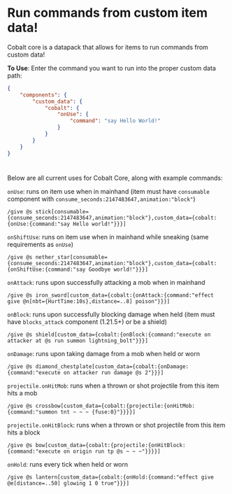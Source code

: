 # Run commands from custom item data!
Cobalt core is a datapack that allows for items to run commands from custom data!

**To Use**:
Enter the command you want to run into the proper custom data path:
```json
{
    "components": {
        "custom_data": {
            "cobalt": {
                "onUse": {
                    "command": "say Hello World!"
                }
            }
        }
    }
}
```
# 
Below are all current uses for Cobalt Core, along with example commands:

`onUse`: runs on item use when in mainhand (item must have `consumable` component with `consume_seconds:2147483647,animation:"block"`)
```mcfunction
/give @s stick[consumable={consume_seconds:2147483647,animation:"block"},custom_data={cobalt:{onUse:{command:"say Hello world!"}}}]
```
`onShiftUse`: runs on item use when in mainhand while sneaking (same requirements as `onUse`)
```mcfunction
/give @s nether_star[consumable={consume_seconds:2147483647,animation:"block"},custom_data={cobalt:{onShiftUse:{command:"say Goodbye world!"}}}]
```
`onAttack`: runs upon successfully attacking a mob when in mainhand
```mcfunction
/give @s iron_sword[custom_data={cobalt:{onAttack:{command:"effect give @n[nbt={HurtTime:10s},distance=..8] poison"}}}]
```
`onBlock`: runs upon successfully blocking damage when held (item must have `blocks_attack` component (1.21.5+) or be a shield)
```mcfunction
/give @s shield[custom_data={cobalt:{onBlock:{command:"execute on attacker at @s run summon lightning_bolt"}}}]
```
`onDamage`: runs upon taking damage from a mob when held or worn
```mcfunction
/give @s diamond_chestplate[custom_data={cobalt:{onDamage:{command:"execute on attacker run damage @s 2"}}}]
```
`projectile.onHitMob`: runs when a thrown or shot projectile from this item hits a mob
```mcfunction
/give @s crossbow[custom_data={cobalt:{projectile:{onHitMob:{command:"summon tnt ~ ~ ~ {fuse:0}"}}}}]
```
`projectile.onHitBlock`: runs when a thrown or shot projectile from this item hits a block
```mcfunction
/give @s bow[custom_data={cobalt:{projectile:{onHitBlock:{command:"execute on origin run tp @s ~ ~ ~"}}}}]
```
`onHold`: runs every tick when held or worn
```mcfunction
/give @s lantern[custom_data={cobalt:{onHold:{command:"effect give @e[distance=..50] glowing 1 0 true"}}}]
```

